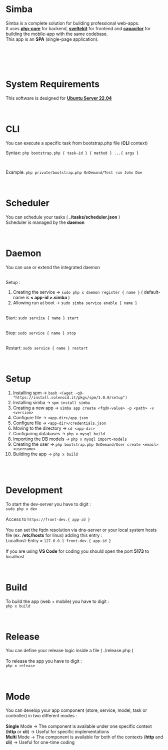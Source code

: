 # Simba
Simba is a complete solution for building professional web-apps.
<br>
It uses <a href="https://github.com/Solenoid-IT/php-core-lib" target="_blank"><b>php-core</b></a> for backend, <a href="https://kit.svelte.dev" target="_blank"><b>sveltekit</b></a> for frontend and <a href="https://capacitorjs.com" target="_blank"><b>capacitor</b></a> for building the mobile-app with the same codebase.
<br>
This app is an <b>SPA</b> (single-page application).
<p align="center">
  <img alt="" src="https://dev.simba.solenoid.it/assets/images/simba.png">
</p>
<br><br><br>



# System Requirements
This software is designed for <a href="https://releases.ubuntu.com/22.04/ubuntu-22.04.4-live-server-amd64.iso" target="_blank"><b>Ubuntu Server 22.04</b></a>
<br><br><br>



# CLI
You can execute a specific task from bootstrap.php file (<b>CLI</b> context)
<br>

Syntax: `php bootstrap.php { task-id } { method } ...{ args }`

<br>

Example: `php private/bootstrap.php OnDemand/Test run John Doe`
<br><br><br>



# Scheduler
You can schedule your tasks ( <b>./tasks/scheduler.json</b> )
<br>
Scheduler is managed by the <b>daemon</b>
<br><br><br>



# Daemon
You can use or extend the integrated daemon
<br><br>

Setup :
1. Creating the service -> `sudo php x daemon register { name }` ( default-name is <b>< app-id >.simba</b> )<br>
2. Allowing run at boot -> `sudo simba service enable { name }`
<br><br>

Start: `sudo service { name } start`
<br><br>

Stop: `sudo service { name } stop`
<br><br>

Restart: `sudo service { name } restart`
<br><br><br>



# Setup
1.  Installing spm          -> `bash <(wget -qO- "https://install.solenoid.it/pkgs/spm/1.0.0/setup")`<br>
2.  Installing simba        -> `spm install simba`<br>
3.  Creating a new app      -> `simba app create <fqdn-value> -p <path> -v <version>`<br>
4.  Configure file          -> `<app-dir>/app.json`<br>
5.  Configure file          -> `<app-dir>/credentials.json`<br>
6.  Moving to the directory -> `cd <app-dir>`<br>
7.  Configuring databases   -> `php x mysql build`<br>
8.  Importing the DB models -> `php x mysql import-models`<br>
9.  Creating the user       -> `php bootstrap.php OnDemand/User create <email> <username>`
10. Building the app        -> `php x build`<br>
<br><br><br>



# Development
To start the dev-server you have to digit :
<br>
`sudo php x dev`
<br><br>
Access to `https://front-dev.{ app-id }`
<br><br>
You can set the fqdn resolution via dns-server or your local system hosts file (ex. <b>/etc/hosts</b> for linux) adding this entry :
<br>
Localhost-Entry = `127.0.0.1 front-dev.{ app-id }`
<br><br>
If you are using <b>VS Code</b> for coding you should open the port <b>5173</b> to localhost
<br><br><br>



# Build
To build the app (web + mobile) you have to digit :
<br>
`php x build`
<br><br><br>



# Release
You can define your release logic inside a file ( ./release.php )
<br><br>
To release the app you have to digit :
<br>
`php x release`
<br><br><br>



# Mode
You can develop your app component (store, service, model, task or controller) in two different modes :
<br><br>
<b>Single</b> Mode -> The component is available under one specific context (<b>http</b> or <b>cli</b>) -> Useful for specific implementations
<br>
<b>Multi</b> Mode -> The component is available for both of the contexts (<b>http</b> and <b>cli</b>) -> Useful for one-time coding